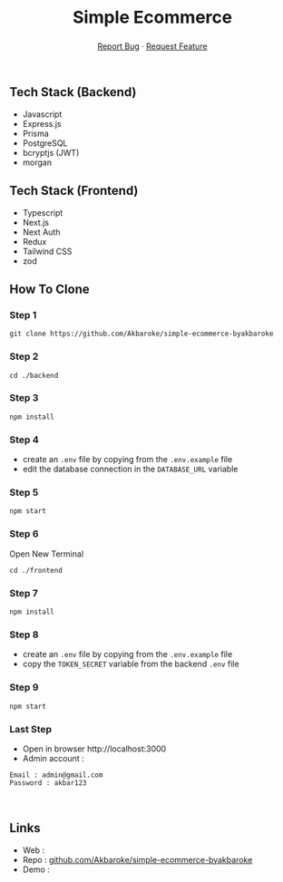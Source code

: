 <div align="center">
  <h2 style="font-size:30px;" align="center"><strong>Simple Ecommerce</strong></h2>
  <p align="center">
    <a href="https://github.com/Akbaroke/studywithme/issues">Report Bug</a>
    ·
    <a href="https://github.com/Akbaroke/studywithme/issues">Request Feature</a>
  </p>

</div>

<br/>

## Tech Stack (Backend)

- Javascript
- Express.js
- Prisma
- PostgreSQL
- bcryptjs (JWT)
- morgan

## Tech Stack (Frontend)

- Typescript
- Next.js
- Next Auth
- Redux
- Tailwind CSS
- zod


## How To Clone

### Step 1
```
git clone https://github.com/Akbaroke/simple-ecommerce-byakbaroke
```

### Step 2
```
cd ./backend
```

### Step 3
```
npm install
```

### Step 4
- create an `.env` file by copying from the `.env.example` file
- edit the database connection in the `DATABASE_URL` variable

### Step 5
```
npm start
```

### Step 6
Open New Terminal
```
cd ./frontend
```

### Step 7
```
npm install
```

### Step 8
- create an `.env` file by copying from the `.env.example` file
- copy the `TOKEN_SECRET` variable from the backend `.env` file

### Step 9
```
npm start
```

### Last Step
- Open in browser http://localhost:3000
- Admin account :
```
Email : admin@gmail.com
Password : akbar123
```

<br/>


## Links
- Web : 
- Repo : [github.com/Akbaroke/simple-ecommerce-byakbaroke](https://github.com/Akbaroke/simple-ecommerce-byakbaroke)
- Demo :
